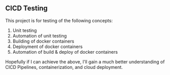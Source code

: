## CICD Testing

This project is for testing of the following concepts:

1) Unit testing
2) Automation of unit testing
3) Building of docker containers
4) Deployment of docker containers
5) Automation of build & deploy of docker containers

Hopefully if I can achieve the above, I'll gain a much better understanding of CICD Pipelines, containerization, and cloud deployment.
